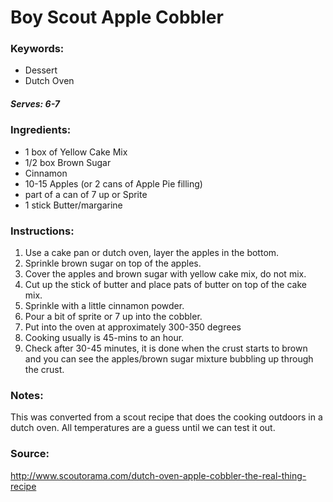 # Boy Scout Apple Cobbler

### Keywords:
- Dessert
- Dutch Oven


##### Serves: 6-7

### Ingredients:
- 1 box of Yellow Cake Mix
- 1/2 box Brown Sugar
- Cinnamon
- 10-15 Apples (or 2 cans of Apple Pie filling)
- part of a can of 7 up or Sprite
- 1 stick Butter/margarine


### Instructions:
1. Use a cake pan or dutch oven, layer the apples in the bottom.
2. Sprinkle brown sugar on top of the apples.
3. Cover the apples and brown sugar with yellow cake mix, do not mix.
4. Cut up the stick of butter and place pats of butter on top of the cake mix.
5. Sprinkle with a little cinnamon powder.
6. Pour a bit of sprite or 7 up into the cobbler.
7. Put into the oven at approximately 300-350 degrees
8. Cooking usually is 45-mins to an hour.
9. Check after 30-45 minutes, it is done when the crust starts to brown and you can see the apples/brown sugar mixture bubbling up through the crust.



### Notes:

This was converted from a scout recipe that does the cooking outdoors in a dutch oven. All temperatures are a guess until we can test it out.


### Source:

http://www.scoutorama.com/dutch-oven-apple-cobbler-the-real-thing-recipe

